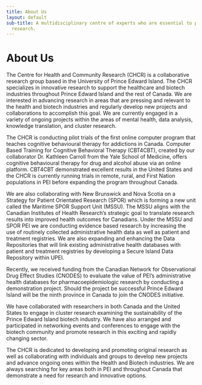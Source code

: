 ```yaml
---
title: About Us
layout: default
sub-title: A multidisciplinary centre of experts who are essential to patient-oriented
  research.
---
```

# About Us

The Centre for Health and Community Research (CHCR) is a collaborative research group based in the University of Prince Edward Island. The CHCR specializes in innovative research to support the healthcare and biotech industries throughout Prince Edward Island and the rest of Canada. We are interested in advancing research in areas that are pressing and relevant to the health and biotech industries and regularly develop new projects and collaborations to accomplish this goal. We are currently engaged in a variety of ongoing projects within the areas of mental health, data analysis, knowledge translation, and cluster research.

The CHCR is conducting pilot trials of the first online computer program that teaches cognitive behavioural therapy for addictions in Canada. Computer Based Training for Cognitive Behavioral Therapy (CBT4CBT), created by our collaborator Dr. Kathleen Carroll from the Yale School of Medicine, offers cognitive behavioural therapy for drug and alcohol abuse via an online platform. CBT4CBT demonstrated excellent results in the United States and the CHCR is currently running trials in remote, rural, and First Nation populations in PEI before expanding the program throughout Canada.

We are also collaborating with New Brunswick and Nova Scotia on a Strategy for Patient Orientated Research (SPOR) which is forming a new unit called the Maritime SPOR Support Unit (MSSU). The MSSU aligns with the Canadian Institutes of Health Research’s strategic goal to translate research results into improved health outcomes for Canadians. Under the MSSU and SPOR PEI we are conducting evidence based research by increasing the use of routinely collected administrative health data as well as patient and treatment registries. We are also expanding and enhancing the Data Repositories that will link existing administrative health databases with patient and treatment registries by developing a Secure Island Data Repository within UPEI.

Recently, we received funding from the Canadian Network for Observational Drug Effect Studies (CNODES) to evaluate the value of PEI’s administrative health databases for pharmacoepidemiologic research by conducting a demonstration project. Should the project be successful Prince Edward Island will be the ninth province in Canada to join the CNODES initiative.

We have collaborated with researchers in both Canada and the United States to engage in cluster research examining the sustainability of the Prince Edward Island biotech industry. We have also arranged and participated in networking events and conferences to engage with the biotech community and promote research in this exciting and rapidly changing sector.

The CHCR is dedicated to developing and promoting original research as well as collaborating with individuals and groups to develop new projects and advance ongoing ones within the Health and Biotech industries. We are always searching for key areas both in PEI and throughout Canada that demonstrate a need for research and innovative options.
